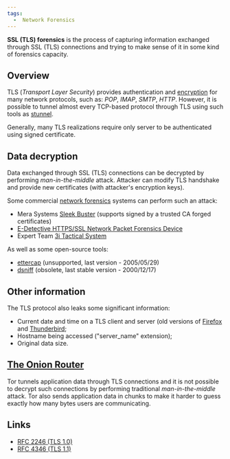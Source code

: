 ```yaml
---
tags:
  -  Network Forensics
---
```

**SSL (TLS) forensics** is the process of capturing information
exchanged through SSL (TLS) connections and trying to make sense of it
in some kind of forensics capacity.

## Overview

TLS (*Transport Layer Security*) provides authentication and
[encryption](encryption.md) for many network protocols, such as:
*POP*, *IMAP*, *SMTP*, *HTTP*. However, it is possible to tunnel almost
every TCP-based protocol through TLS using such tools as
[stunnel](http://stunnel.mirt.net/).

Generally, many TLS realizations require only server to be authenticated
using signed certificate.

## Data decryption

Data exchanged through SSL (TLS) connections can be decrypted by
performing *man-in-the-middle* attack. Attacker can modify TLS handshake
and provide new certificates (with attacker's encryption keys).

Some commercial [network forensics](network_forensics.md)
systems can perform such an attack:

- Mera Systems [Sleek
  Buster](https://videonadzor.net/)
  (supports signed by a trusted CA forged certificates)
- [E-Detective HTTPS/SSL Network Packet Forensics Device](https://www.edecision4u.com/PRODUCTS.html)
- Expert Team [3i Tactical System](http://expert-team.net/home/product/)

As well as some open-source tools:

- [ettercap](http://ettercap.sourceforge.net/) (unsupported, last
  version - 2005/05/29)
- [dsniff](http://monkey.org/~dugsong/dsniff/) (obsolete, last stable
  version - 2000/12/17)

## Other information

The TLS protocol also leaks some significant information:

- Current date and time on a TLS client and server (old versions of
  [Firefox](firefox.md) and
  [Thunderbird](thunderbird.md);
- Hostname being accessed ("server_name" extension);
- Original data size.

## [The Onion Router](the_onion_router.md)

Tor tunnels application data through TLS connections
and it is not possible to decrypt such connections by performing
traditional *man-in-the-middle* attack. Tor also sends
application data in chunks to make it harder to guess exactly how many
bytes users are communicating.

## Links

- [RFC 2246 (TLS 1.0)](http://rfc.net/rfc2246.html)
- [RFC 4346 (TLS 1.1)](http://rfc.net/rfc4346.html)


